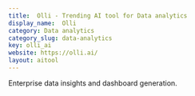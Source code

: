 ```yaml
---
title:  Olli - Trending AI tool for Data analytics
display_name:  Olli
category: Data analytics
category_slug: data-analytics
key: olli_ai
website: https://olli.ai/
layout: aitool
---
```


Enterprise data insights and dashboard generation.
